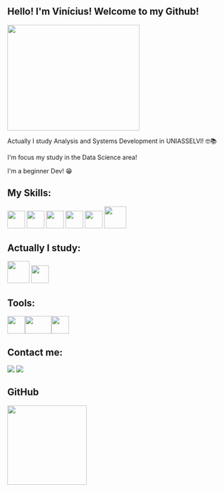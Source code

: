 ## Hello! I'm Vinícius! Welcome to my Github!
<img loading="lazy" src="https://media0.giphy.com/media/v1.Y2lkPTc5MGI3NjExeTcyMnl1b3p1OXVqdnZtZ211NzdmN254ZGpuYzhkc2NmdXkza2lsciZlcD12MV9pbnRlcm5hbF9naWZfYnlfaWQmY3Q9Zw/66pRZHpxoOOXvf8zQX/giphy.gif" width="300" height="240"/>

Actually I study Analysis and Systems Development in UNIASSELVI! 🤓📚

I'm focus my study in the Data Science area! 

I'm a beginner Dev! 😁

## My Skills:

<img loading="lazy" src="https://raw.githubusercontent.com/danielcranney/readme-generator/main/public/icons/skills/html5-colored.svg" width="40" height="40"/>  <img loading="lazy" src="https://raw.githubusercontent.com/danielcranney/readme-generator/main/public/icons/skills/css3-colored.svg" width="40" height="40"/>  <img loading="lazy" src="https://raw.githubusercontent.com/danielcranney/readme-generator/main/public/icons/skills/javascript-colored.svg" width="40" height="40"/>  <img loading="lazy" src="https://raw.githubusercontent.com/danielcranney/readme-generator/main/public/icons/skills/python-colored.svg" width="40" height="40"/> <img loading="lazy" src="https://res.cloudinary.com/appmasters-io/image/upload/c_fit,w_70,h_70,q_70,f_auto/mysql_87a2317566" width="40" height="40"/> <img loading="lazy" src="https://banyancloud.io/wp-content/uploads/2023/02/Ms-Sql-150x150.png" width="50" height="50"/>

## Actually I study:

<img loading="lazy" src="https://banyancloud.io/wp-content/uploads/2023/02/Ms-Sql-150x150.png" width="50" height="50"/> <img loading="lazy" src="https://res.cloudinary.com/appmasters-io/image/upload/c_fit,w_70,h_70,q_70,f_auto/mysql_87a2317566" width="40" height="40"/>
## Tools:

<img loading="lazy" src="https://cdn.icon-icons.com/icons2/2107/PNG/512/file_type_vscode_icon_130084.png" width="40" height="40"/><img loading="lazy" src="https://upload.wikimedia.org/wikipedia/commons/thumb/d/d0/Google_Colaboratory_SVG_Logo.svg/800px-Google_Colaboratory_SVG_Logo.svg.png" width="60" height="40"/><img loading="lazy" src="https://img.utdstc.com/icon/f6f/11c/f6f11c75fda63dd454fa5db9610a77cfd6752be4db11010f2e4252551a4abccd:100" width="40" height="40"/>

## Contact me:

<div>
<a href="https://instagram.com/viniaz" target="_blank"><img loading="lazy" src="https://img.shields.io/badge/-Instagram-%23E4405F?style=for-the-badge&logo=instagram&logoColor=white" target="_blank"></a>
<a href="https://www.linkedin.com/in/viniaz" target="_blank"><img loading="lazy" src="https://img.shields.io/badge/-LinkedIn-%230077B5?style=for-the-badge&logo=linkedin&logoColor=white" target="_blank"></a>   
</div>

## GitHub 
<div>
<a href="https://github.com/viniciusaze">
<img loading="lazy" height="180em" src="https://github-readme-stats.vercel.app/api/top-langs/?username=viniciusaze&layout=compact&langs_count=7&theme=dracula"/>
</div>
</center>
